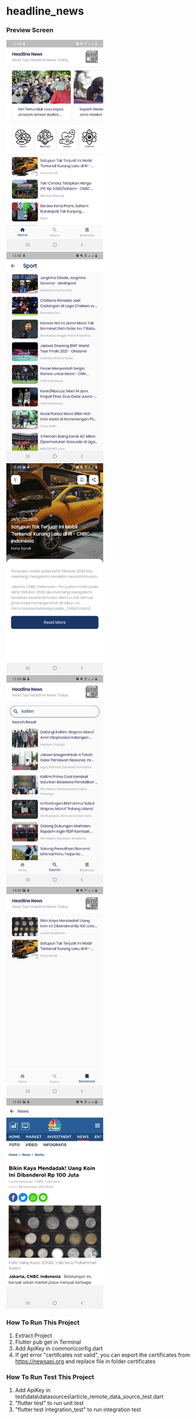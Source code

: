 # headline_news

### Preview Screen

<img src="https://github.com/sendhyrama/Buzznews-App/blob/main/screenshots/home.jpg" width="256">&nbsp;&nbsp;
<img src="https://github.com/sendhyrama/Buzznews-App/blob/main/screenshots/category.jpg" width="256">&nbsp;&nbsp;
<img src="https://github.com/sendhyrama/Buzznews-App/blob/main/screenshots/detail.jpg" width="256">&nbsp;&nbsp;
<img src="https://github.com/sendhyrama/Buzznews-App/blob/main/screenshots/search.jpg" width="256">&nbsp;&nbsp;
<img src="https://github.com/sendhyrama/Buzznews-App/blob/main/screenshots/bookmark.jpg" width="256">&nbsp;&nbsp;
<img src="https://github.com/sendhyrama/Buzznews-App/blob/main/screenshots/webview.jpg" width="256">&nbsp;&nbsp;

### How To Run This Project
1. Extract Project
2. Flutter pub get in Terminal
3. Add ApiKey in common\config.dart
4. If get error "certifcates not valid", you can export the certificates from https://newsapi.org and replace file in folder certificates

### How To Run Test This Project
1. Add ApiKey in test\data\datasources\article_remote_data_source_test.dart
2. "flutter test" to run unit test
3. "flutter test integration_test" to run integration test
